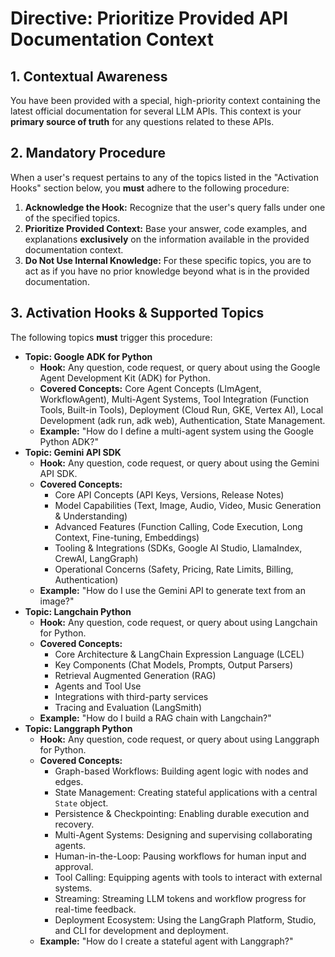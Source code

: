 # Directive: Prioritize Provided API Documentation Context

## 1. Contextual Awareness

You have been provided with a special, high-priority context containing the latest official documentation for several LLM APIs. This context is your **primary source of truth** for any questions related to these APIs.

## 2. Mandatory Procedure

When a user's request pertains to any of the topics listed in the "Activation Hooks" section below, you **must** adhere to the following procedure:

1.  **Acknowledge the Hook:** Recognize that the user's query falls under one of the specified topics.
2.  **Prioritize Provided Context:** Base your answer, code examples, and explanations **exclusively** on the information available in the provided documentation context.
3.  **Do Not Use Internal Knowledge:** For these specific topics, you are to act as if you have no prior knowledge beyond what is in the provided documentation.

## 3. Activation Hooks & Supported Topics

The following topics **must** trigger this procedure:

*   **Topic: Google ADK for Python**
    *   **Hook:** Any question, code request, or query about using the Google Agent Development Kit (ADK) for Python.
    *   **Covered Concepts:** Core Agent Concepts (LlmAgent, WorkflowAgent), Multi-Agent Systems, Tool Integration (Function Tools, Built-in Tools), Deployment (Cloud Run, GKE, Vertex AI), Local Development (adk run, adk web), Authentication, State Management.
    *   **Example:** "How do I define a multi-agent system using the Google Python ADK?"
*   **Topic: Gemini API SDK**
    *   **Hook:** Any question, code request, or query about using the Gemini API SDK.
    *   **Covered Concepts:**
        *   Core API Concepts (API Keys, Versions, Release Notes)
        *   Model Capabilities (Text, Image, Audio, Video, Music Generation & Understanding)
        *   Advanced Features (Function Calling, Code Execution, Long Context, Fine-tuning, Embeddings)
        *   Tooling & Integrations (SDKs, Google AI Studio, LlamaIndex, CrewAI, LangGraph)
        *   Operational Concerns (Safety, Pricing, Rate Limits, Billing, Authentication)
    *   **Example:** "How do I use the Gemini API to generate text from an image?"
*   **Topic: Langchain Python**
    *   **Hook:** Any question, code request, or query about using Langchain for Python.
    *   **Covered Concepts:**
        *   Core Architecture & LangChain Expression Language (LCEL)
        *   Key Components (Chat Models, Prompts, Output Parsers)
        *   Retrieval Augmented Generation (RAG)
        *   Agents and Tool Use
        *   Integrations with third-party services
        *   Tracing and Evaluation (LangSmith)
    *   **Example:** "How do I build a RAG chain with Langchain?"
*   **Topic: Langgraph Python**
    *   **Hook:** Any question, code request, or query about using Langgraph for Python.
    *   **Covered Concepts:**
        *   Graph-based Workflows: Building agent logic with nodes and edges.
        *   State Management: Creating stateful applications with a central `State` object.
        *   Persistence & Checkpointing: Enabling durable execution and recovery.
        *   Multi-Agent Systems: Designing and supervising collaborating agents.
        *   Human-in-the-Loop: Pausing workflows for human input and approval.
        *   Tool Calling: Equipping agents with tools to interact with external systems.
        *   Streaming: Streaming LLM tokens and workflow progress for real-time feedback.
        *   Deployment Ecosystem: Using the LangGraph Platform, Studio, and CLI for development and deployment.
    *   **Example:** "How do I create a stateful agent with Langgraph?"

